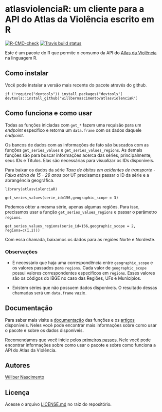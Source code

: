 # atlasviolenciaR: um cliente para a API do Atlas da Violência escrito em R

<!-- badges: start -->
[![R-CMD-check](https://github.com/willbernascimento/atlasviolenciaR/actions/workflows/R-CMD-check.yaml/badge.svg)](https://github.com/willbernascimento/atlasviolenciaR/actions/workflows/R-CMD-check.yaml)
[![Travis build status](https://travis-ci.com/willbernascimento/atlasviolenciaR.svg?branch=main)](https://travis-ci.com/willbernascimento/atlasviolenciaR)
<!-- badges: end -->


Este é um pacote do R que permite o consumo da API do [Atlas da Violência](https://www.ipea.gov.br/atlasviolencia/) na linguagem R.



## Como instalar

Você pode instalar a versão mais recente do pacote através do github.

```
if (!require("devtools")) install.packages("devtools")
devtools::install_github("willbernascimento/atlasviolenciaR")
```

## Como funciona e como usar

Todas as funções iniciadas com `get_*` fazem uma requisão para um *endpoint* específico e retorna um `data.frame` com os dados daquele *endpoint*. 

Os bancos de dados com as informações de fato são buscados com as funções `get_series_values` e `get_series_values_regions`. As demais funções são para buscar informações acerca das séries, principalmente, seus IDs e Títulos. Elas são necessárias para visualizar os IDs disponíveis.

Para baixar os dados da série *Taxa de óbitos em acidentes de transporte - Faixa etária de 15 - 29 anos* por UF precisamos passar o ID da série e a abrangência geográfica.


```
library(atlasviolenciaR)

get_series_values(serie_id=156,geographic_scope = 3)

```

Podemos obter a mesma série, apenas algumas regiões. Para isso, precisamos usar a função `get_series_values_regions` e passar o parâmetro `regions`.

```
get_series_values_regions(serie_id=156,geographic_scope = 2, regions=c(1,2)))

```

Com essa chamada, baixamos os dados para as regiões Norte e Nordeste. 


### Observações

 - É necessário que haja uma correspondência entre `geographic_scope` e os valores passados para `regions`. Cada valor de `geographic_scope` possui valores correspondentes específicos em `regions`. Esses valores são os códigos do IBGE no caso das Regiões, UFs e Municípios.

 - Existem séries que não possuem dados disponíveis. O resultado dessas chamadas será um `data.frame` vazio.
 

## Documentação

Para saber mais visite a [documentação](man/) das funções e os [artigos](vignettes/) disponíveis. Neles você pode encontrar mais informações sobre como usar o pacote e sobre os dados disponíveis.

Recomendamos que você inicie pelos [primeiros passos](primeiros-passos.pdf). Nele você pode encontrar informações sobre como usar o pacote e sobre como funciona a API do Atlas da Violência. 


## Autores

[Willber Nascimento](wwww.willbernascimento.com)


## Licença

Acesse o arquivo [LICENSE.md](LICENSE.md) no raiz do repositório.

